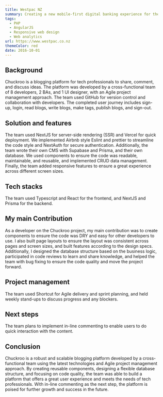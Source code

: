```yaml
---
title: Westpac NZ
summary: Creating a new mobile-first digital banking experience for the largest web re-design in the country
tags:
  - PHP
  - AngularJS
  - Responsive web design
  - Web analytics
url: https://www.westpac.co.nz
themeColor: red
date: 2016-10-01
---
```


## Background

Chuckroo is a blogging platform for tech professionals to share, comment, and discuss ideas. The platform was developed by a cross-functional team of 8 developers, 2 BAs, and 1 UI designer, with an Agile project management approach. The team used GitHub for version control and collaboration with developers. The completed user journey includes sign-up, login, read blogs, write blogs, make tags, publish blogs, and sign-out.

## Solution and features

The team used NextJS for server-side rendering (SSR) and Vercel for quick deployment. We implemented Airbnb style Eslint and prettier to streamline the code style and NextAuth for secure authentication. Additionally, the team wrote their own CMS with Supabase and Prisma, and their own database. We used components to ensure the code was readable, maintainable, and reusable, and implemented CRUD data management. Finally, the team added responsive features to ensure a great experience across different screen sizes.

## Tech stacks

The team used Typescript and React for the frontend, and NextJS and Prisma for the backend.

## My main Contribution

As a developer on the Chuckroo project, my main contribution was to create components to ensure the code was DRY and easy for other developers to use. I also built page layouts to ensure the layout was consistent across pages and screen sizes, and built features according to the design specs. Additionally, I designed the database structure based on the business logic, participated in code reviews to learn and share knowledge, and helped the team with bug fixing to ensure the code quality and move the project forward.

## Project management

The team used Shortcut for Agile delivery and sprint planning, and held weekly stand-ups to discuss progress and any blockers.

## Next steps

The team plans to implement in-line commenting to enable users to do quick interaction with the content.

## Conclusion

Chuckroo is a robust and scalable blogging platform developed by a cross-functional team using the latest technologies and Agile project management approach. By creating reusable components, designing a flexible database structure, and focusing on code quality, the team was able to build a platform that offers a great user experience and meets the needs of tech professionals. With in-line commenting as the next step, the platform is poised for further growth and success in the future.
